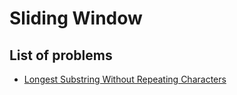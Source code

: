 # Sliding Window

## List of problems
* [Longest Substring Without Repeating Characters](https://leetcode.com/problems/longest-substring-without-repeating-characters/)

